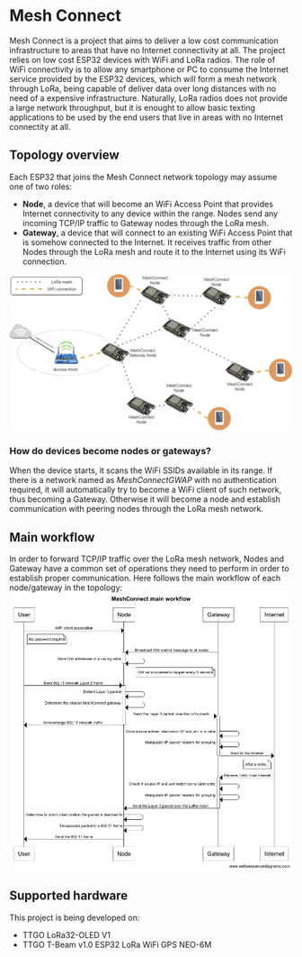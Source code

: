 # Mesh Connect
Mesh Connect is a project that aims to deliver a low cost communication infrastructure to areas that have no Internet connectivity at all. The project relies on low cost ESP32 devices with WiFi and LoRa radios. The role of WiFi connectivity is to allow any smartphone or PC to consume the Internet service provided by the ESP32 devices, which will form a mesh network through LoRa, being capable of deliver data over long distances with no need of a expensive infrastructure. Naturally, LoRa radios does not provide a large network throughput, but it is enought to allow basic texting applications to be used by the end users that live in areas with no Internet connectity at all.

## Topology overview
Each ESP32 that joins the Mesh Connect network topology may assume one of two roles:
- **Node**, a device that will become an WiFi Access Point that provides Internet connectivity to any device within the range. Nodes send any incoming TCP/IP traffic to Gateway nodes through the LoRa mesh.
- **Gateway**, a device that will connect to an existing WiFi Access Point that is somehow connected to the Internet. It receives traffic from other Nodes through the LoRa mesh and route it to the Internet using its WiFi connection. 

![Topology Overview](docs/topology.png)

### How do devices become nodes or gateways?
When the device starts, it scans the WiFi SSIDs available in its range. If there is a network named as *MeshConnectGWAP* with no authentication required, it will automatically try to become a WiFi client of such network, thus becoming a Gateway. Otherwise it will become a node and establish communication with peering nodes through the LoRa mesh network.

## Main workflow
In order to forward TCP/IP traffic over the LoRa mesh network, Nodes and Gateway have a common set of operations they need to perform in order to establish proper communication. Here follows the main workflow of each node/gateway in the topology:
![Main Workflow](docs/packet_seq_diag.png)

## Supported hardware
This project is being developed on:
- TTGO LoRa32-OLED V1
- TTGO T-Beam v1.0 ESP32 LoRa WiFi GPS NEO-6M

